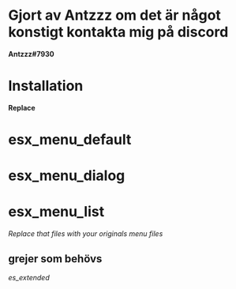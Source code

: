 # Gjort av Antzzz om det är något konstigt kontakta mig på discord
**Antzzz#7930**



# Installation

**Replace**

# esx_menu_default
# esx_menu_dialog
# esx_menu_list

*Replace that files with your originals menu files*




## grejer som behövs
*es_extended*